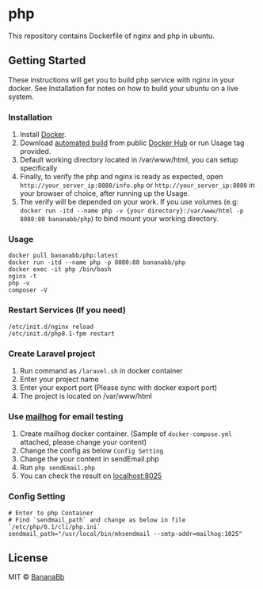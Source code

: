 # php
This repository contains Dockerfile of nginx and php in ubuntu.

## Getting Started
These instructions will get you to build php service with nginx in your docker. See Installation for notes on how to build your ubuntu on a live system.

### Installation
1. Install [Docker](https://www.docker.com/).
2. Download [automated build](https://hub.docker.com/r/bananabb/php/) from public [Docker Hub](https://hub.docker.com/) or run Usage tag provided.
3. Default working directory located in /var/www/html, you can setup specifically
4. Finally, to verify the php and nginx is ready as expected, open `http://your_server_ip:8080/info.php` or `http://your_server_ip:8080` in your browser of choice, after running up the Usage.
5. The verify will be depended on your work. If you use volumes (e.g: `docker run -itd --name php -v {your directory}:/var/www/html -p 8080:80 bananabb/php`) to bind mount your working directory.

### Usage
```
docker pull bananabb/php:latest
docker run -itd --name php -p 8080:80 bananabb/php
docker exec -it php /bin/bash
nginx -t
php -v
composer -V
```

### Restart Services (If you need)
```
/etc/init.d/nginx reload
/etc/init.d/php8.1-fpm restart
```

### Create Laravel project
1. Run command as `/laravel.sh` in docker container
2. Enter your project name 
3. Enter your export port (Please sync with docker export port)
4. The project is located on /var/www/html

### Use [mailhog](https://github.com/mailhog/MailHog) for email testing
1. Create mailhog docker container. (Sample of `docker-compose.yml` attached, please change your content)
2. Change the config as below `Config Setting`
3. Change the your content in sendEmail.php
4. Run `php sendEmail.php`
5. You can check the result on [localhost:8025](http://localhost:8025)

### Config Setting
```
# Enter to php Container
# Find `sendmail_path` and change as below in file `/etc/php/8.1/cli/php.ini`
sendmail_path="/usr/local/bin/mhsendmail --smtp-addr=mailhog:1025"
```

## License
MIT © [BananaBb](https://github.com/BananaBb)